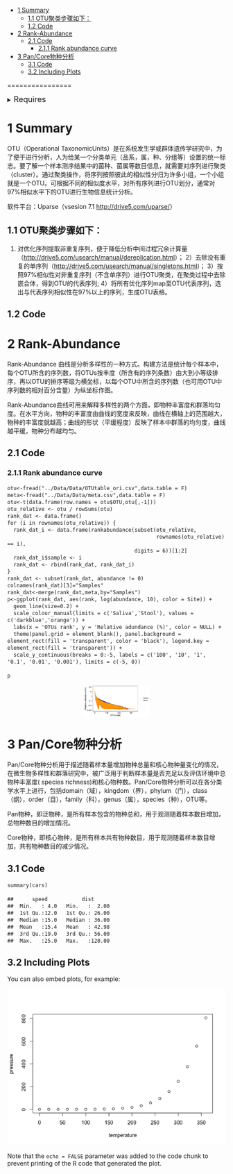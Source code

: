 -   [1 Summary](#summary)
    -   [1.1 OTU聚类步骤如下：](#otu聚类步骤如下)
    -   [1.2 Code](#code)
-   [2 Rank-Abundance](#rank-abundance)
    -   [2.1 Code](#code-1)
        -   [2.1.1 Rank abundance curve](#rank-abundance-curve)
-   [3 Pan/Core物种分析](#pancore物种分析)
    -   [3.1 Code](#code-2)
    -   [3.2 Including Plots](#including-plots)

================

<details>
<summary>
<font size=4>Requires</font>
</summary>

    library(tidyverse)
    library(ggthemes)
    library(ggsci)
    library(ggpubr)
    library(survminer)
    library(survival)
    library(survivalROC)
    library(reshape2)
    library(data.table)
    library(ggExtra)
    library(cowplot)
    library(ComplexHeatmap)
    library(scico)
    library(colorspace)
    library(RColorBrewer)
    library(lubridate)
    library(tableone)
    library(kableExtra)
    library(BiodiversityR)
    source("../R_function/colors.R")
    source("../R_function/surv_plot.R")
    theme_set(theme_cowplot())
    "%ni%" <- Negate("%in%")
    options(stringsAsFactors = F)

</details>

1 Summary
=========

OTU（Operational
TaxonomicUnits）是在系统发生学或群体遗传学研究中，为了便于进行分析，人为给某一个分类单元（品系，属，种、分组等）设置的统一标志。要了解一个样本测序结果中的菌种、菌属等数目信息，就需要对序列进行聚类（cluster）。通过聚类操作，将序列按照彼此的相似性分归为许多小组，一个小组就是一个OTU。可根据不同的相似度水平，对所有序列进行OTU划分，通常对97%相似水平下的OTU进行生物信息统计分析。

软件平台：Uparse（vsesion 7.1
<a href="http://drive5.com/uparse/" class="uri">http://drive5.com/uparse/</a>）

1.1 OTU聚类步骤如下：
---------------------

1.  对优化序列提取非重复序列，便于降低分析中间过程冗余计算量（<a href="http://drive5.com/usearch/manual/dereplication.html" class="uri">http://drive5.com/usearch/manual/dereplication.html</a>）；
    2）去除没有重复的单序列（<a href="http://drive5.com/usearch/manual/singletons.html" class="uri">http://drive5.com/usearch/manual/singletons.html</a>)；
    3）按照97%相似性对非重复序列（不含单序列）进行OTU聚类，在聚类过程中去除嵌合体，得到OTU的代表序列;
    4）将所有优化序列map至OTU代表序列，选出与代表序列相似性在97%以上的序列，生成OTU表格。

1.2 Code
--------

2 Rank-Abundance
================

Rank-Abundance
曲线是分析多样性的一种方式。构建方法是统计每个样本中，每个OTU所含的序列数，将OTUs按丰度（所含有的序列条数）由大到小等级排序，再以OTU的排序等级为横坐标，以每个OTU中所含的序列数（也可用OTU中序列数的相对百分含量）为纵坐标作图。

Rank-Abundance曲线可用来解释多样性的两个方面，即物种丰富度和群落均匀度。在水平方向，物种的丰富度由曲线的宽度来反映，曲线在横轴上的范围越大，物种的丰富度就越高；曲线的形状（平缓程度）反映了样本中群落的均匀度，曲线越平缓，物种分布越均匀。

2.1 Code
--------

### 2.1.1 Rank abundance curve

    otu<-fread("../Data/Data/OTUtable_ori.csv",data.table = F)
    meta<-fread("../Data/Data/meta.csv",data.table = F)
    otu<-t(data.frame(row.names = otu$OTU,otu[,-1]))
    otu_relative <- otu / rowSums(otu)
    rank_dat <- data.frame()
    for (i in rownames(otu_relative)) {
      rank_dat_i <- data.frame(rankabundance(subset(otu_relative, 
                                                    rownames(otu_relative) == i), 
                                             digits = 6))[1:2]
      rank_dat_i$sample <- i
      rank_dat <- rbind(rank_dat, rank_dat_i)
    }
    rank_dat <- subset(rank_dat, abundance != 0)
    colnames(rank_dat)[3]="Samples"
    rank_dat<-merge(rank_dat,meta,by="Samples")
    p<-ggplot(rank_dat, aes(rank, log(abundance, 10), color = Site)) +
      geom_line(size=0.2) +
      scale_colour_manual(limits = c('Saliva','Stool'), values = c('darkblue','orange')) +
      labs(x = 'OTUs rank', y = 'Relative adundance (%)', color = NULL) +
      theme(panel.grid = element_blank(), panel.background = element_rect(fill = 'transparent', color = 'black'), legend.key = element_rect(fill = 'transparent')) +
      scale_y_continuous(breaks = 0:-5, labels = c('100', '10', '1', '0.1', '0.01', '0.001'), limits = c(-5, 0))

    p

<img src="OTUanalysis_files/figure-markdown_strict/nice-fig-1.png" width="30%" style="display: block; margin: auto;" />

3 Pan/Core物种分析
==================

Pan/Core物种分析用于描述随着样本量增加物种总量和核心物种量变化的情况，在微生物多样性和群落研究中，被广泛用于判断样本量是否充足以及评估环境中总物种丰富度(
species
richness)和核心物种数。Pan/Core物种分析可以在各分类学水平上进行，包括domain（域），kingdom（界），phylum（门），class（纲），order（目），family（科），genus（属），species（种），OTU等。

Pan物种，即泛物种，是所有样本包含的物种总和，用于观测随着样本数目增加，总物种数目的增加情况。

Core物种，即核心物种，是所有样本共有物种数目，用于观测随着样本数目增加，共有物种数目的减少情况。

3.1 Code
--------

    summary(cars)

    ##      speed           dist       
    ##  Min.   : 4.0   Min.   :  2.00  
    ##  1st Qu.:12.0   1st Qu.: 26.00  
    ##  Median :15.0   Median : 36.00  
    ##  Mean   :15.4   Mean   : 42.98  
    ##  3rd Qu.:19.0   3rd Qu.: 56.00  
    ##  Max.   :25.0   Max.   :120.00

3.2 Including Plots
-------------------

You can also embed plots, for example:

![](OTUanalysis_files/figure-markdown_strict/pressure-1.png)

Note that the `echo = FALSE` parameter was added to the code chunk to
prevent printing of the R code that generated the plot.
